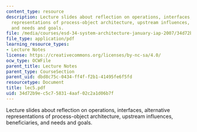 ```yaml
---
content_type: resource
description: Lecture slides about reflection on operations, interfaces, alternative
  representations of process-object architecture, upstream influences, beneficiaries,
  and needs and goals.
file: /media/courses/esd-34-system-architecture-january-iap-2007/34d72b9ec5c758314aaf02c2a1d06b7f_lec5.pdf
file_type: application/pdf
learning_resource_types:
- Lecture Notes
license: https://creativecommons.org/licenses/by-nc-sa/4.0/
ocw_type: OCWFile
parent_title: Lecture Notes
parent_type: CourseSection
parent_uid: dbd8c75c-0434-ff4f-f2b1-41495fe6f5fd
resourcetype: Document
title: lec5.pdf
uid: 34d72b9e-c5c7-5831-4aaf-02c2a1d06b7f
---
```

Lecture slides about reflection on operations, interfaces, alternative representations of process-object architecture, upstream influences, beneficiaries, and needs and goals.